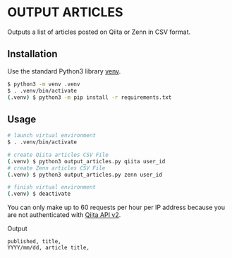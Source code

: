 # OUTPUT ARTICLES

Outputs a list of articles posted on Qiita or Zenn in CSV format.

## Installation

Use the standard Python3 library [venv](https://docs.python.org/ja/3/library/venv.html).

```bash
$ python3 -m venv .venv
$ . .venv/bin/activate
(.venv) $ python3 -m pip install -r requirements.txt
```

## Usage

```bash
# launch virtual environment
$ . .venv/bin/activate

# create Qiita articles CSV File
(.venv) $ python3 output_articles.py qiita user_id
# create Zenn articles CSV File
(.venv) $ python3 output_articles.py zenn user_id

# finish virtual environment
(.venv) $ deactivate
```

You can only make up to 60 requests per hour per IP address because you are not authenticated with [Qiita API v2](https://qiita.com/api/v2/docs).

Output

```csv
published, title,
YYYY/mm/dd, article title,
```
